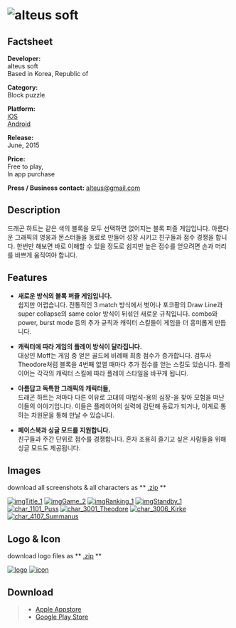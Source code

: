 # ![alteus soft](assets/images/headerDragonHeart.png)

## Factsheet

**Developer:**  
alteus soft  
Based in Korea, Republic of

**Category:**  
Block puzzle

**Platform:**  
[iOS][dnIos]  
[Android][dnAndroid]

**Release:**  
June, 2015

**Price:**  
Free to play,  
In app purchase

**Press / Business contact:**
[alteus@gmail.com][contact]

## Description

드래곤 하트는 같은 색의 블록을 모두 선택하면 없어지는 블록 퍼즐 게임입니다.
아름다운 그래픽의 영웅과 몬스터들을 동료로 만들어 성장 시키고 친구들과 점수 경쟁을 합니다.
한번만 해보면 바로 이해할 수 있을 정도로 쉽지만 높은 점수를 얻으려면 손과 머리를 바쁘게 움직여야 합니다.

## Features

* **새로운 방식의 블록 퍼즐 게임입니다.**  
쉽지만 어렵습니다. 전통적인 3 match 방식에서 벗어나 포코팡의 Draw Line과 super collapse의 same color 방식이 뒤섞인 새로운 규칙입니다.
combo와 power, burst mode 등의 추가 규칙과 캐릭터 스킬들이 게임을 더 흥미롭게 만듭니다.

* **캐릭터에 따라 게임의 플레이 방식이 달라집니다.**  
대상인 Moff는 게임 중 얻은 골드에 비례해 최종 점수가 증가합니다.
검투사 Theodore처럼 블록을 4번째 없앨 때마다 추가 점수를 얻는 스킬도 있습니다.
플레이어는 각각의 캐릭터 스킬에 따라 플레이 스타일을 바꾸게 됩니다.

* **아름답고 독특한 그래픽의 캐릭터들,**  
드래곤 하트는 저마다 다른 이유로 고대의 마법석-용의 심장-을 찾아 모험을 떠난 이들의 이야기입니다.
이들은 플레이어의 실력에 감탄해 동료가 되거나, 이계로 통하는 차원문을 통해 만날 수 있습니다.

* **페이스북과 싱글 모드를 지원합니다.**  
친구들과 주간 단위로 점수를 경쟁합니다. 혼자 조용히 즐기고 싶은 사람들을 위해 싱글 모드도 제공됩니다.

## Images

download all screenshots & all characters as ** [.zip](assets/images/images.zip "Images zip") **

[![imgTitle_1](assets/images/imgTitle_1.jpg)](assets/images/imgTitle_1.jpg "Title")
[![imgGame_2](assets/images/imgGame_2.jpg)](assets/images/imgGame_2.jpg "Game")
[![imgRanking_1](assets/images/imgRanking_1.jpg)](assets/images/imgRanking_1.jpg "Ranking")
[![imgStandby_1](assets/images/imgStandby_1.jpg)](assets/images/imgStandby_1.jpg "Standby")
[![char_1101_Puss](assets/images/char_1101_Puss.png)](assets/images/char_1101_Puss.png "Puss")
[![char_3001_Theodore](assets/images/char_3001_Theodore.png)](assets/images/char_3001_Theodore.png "Theodore")
[![char_3006_Kirke](assets/images/char_3006_Kirke.png)](assets/images/char_3006_Kirke.png "Kirke")
[![char_4107_Summanus](assets/images/char_4107_Summanus.png)](assets/images/char_4107_Summanus.png "Summanus")

## Logo & Icon

download logo files as ** [.zip](assets/images/logoDragonHeart.zip "Logo & Icon zip") **

[![logo](assets/images/iconDragonHeart.png)](assets/images/iconDragonHeart.png "Icon")
[![icon](assets/images/logoDragonHeart.png)](assets/images/logoDragonHeart.png "Logo")

## Download

> * [Apple Appstore][dnIos]
> * [Google Play Store][dnAndroid]

<!--- =====================================================================  -->
<!--- Referenced links -->

[homepage]: http://companydomain.com "Company Name"

[contact]: mailto:alteus@gmail.com

[dnIos]: https://itunes.apple.com/app/id891176655
[dnAndroid]: https://play.google.com/store/apps/details?id=kr.alteus.DragonHeart

<!--- Social -->

[twitter]: https://twitter.com/companyname
[facebook]: https://facebook.com/companyname
[skype]: callto:companyskypename

<!--- Projects  -->

[Korean]: projects/DragonHeart_KR/
